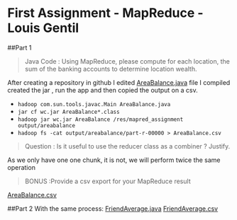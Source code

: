 # First Assignment - MapReduce - Louis Gentil
##Part 1
>Java Code : Using MapReduce, please compute for each location, the sum of the banking accounts to determine location wealth.

After creating a repository in github I edited  [AreaBalance.java](https://github.com/lomithrani/Hadoop/blob/master/AreaBalance.java) file I compiled created the jar , run the app and then copied the output on a csv.

* `hadoop com.sun.tools.javac.Main AreaBalance.java`
* `jar cf wc.jar AreaBalance*.class`
* `hadoop jar wc.jar AreaBalance /res/mapred_assignment output/areabalance`
* `hadoop fs -cat output/areabalance/part-r-00000 > AreaBalance.csv`

>Question : Is it useful to use the reducer class as a combiner ? Justify.

As we only have one one chunk, it is not, we will perform twice the same operation
>BONUS :Provide a csv export for your MapReduce result

[AreaBalance.csv](https://github.com/lomithrani/Hadoop/blob/master/AreaBalance.csv)

##Part 2
With the same process:
[FriendAverage.java](https://github.com/lomithrani/Hadoop/blob/master/FriendAverage.java)
[FriendAverage.csv](https://github.com/lomithrani/Hadoop/blob/master/FriendAverage.csv)
